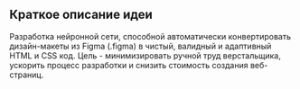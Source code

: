 ## Краткое описание идеи
Разработка нейронной сети, способной автоматически конвертировать дизайн-макеты из Figma (.figma) в чистый, валидный и адаптивный HTML и CSS код. Цель - минимизировать ручной труд верстальщика, ускорить процесс разработки и снизить стоимость создания веб-страниц.
